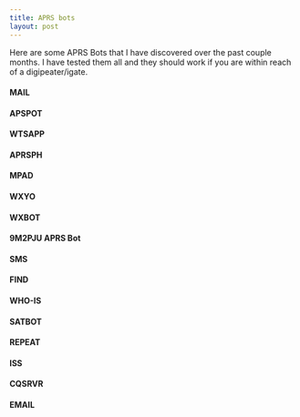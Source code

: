 ```yaml
---
title: APRS bots
layout: post
---
```

Here are some APRS Bots that I have discovered over the past couple months. I have tested them all and they should work if you are within reach of a digipeater/igate.

#### MAIL

#### APSPOT

#### WTSAPP

#### APRSPH

#### MPAD

#### WXYO

#### WXBOT

#### 9M2PJU APRS Bot

#### SMS

#### FIND

#### WHO-IS

#### SATBOT

#### REPEAT

#### ISS

#### CQSRVR

#### EMAIL
